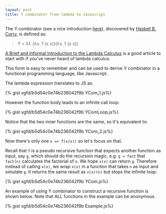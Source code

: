 ```yaml
---
layout: post
title: Y combinator from lambda to Javascript
---
```


The Y combinator (see a nice introduction [here](https://medium.com/@ayanonagon/the-y-combinator-no-not-that-one-7268d8d9c46#.cvw529qfv)), discovered by [Haskell B. Curry](https://en.wikipedia.org/wiki/Haskell_Curry), is defined as:

> Y = λf. (λx. f (x x))(λx. f (x x))

<div class="message">
    <a href="http://www.cs.yale.edu/homes/hudak/CS201S08/lambda.pdf">A Brief and Informal Introduction to the Lambda Calculus</a> is a good article to start with if you've never heard of lambda calculus.
</div>

This form is easy to remember and can be used to derive Y combinator in a functional programming language, like Javascript.

The lambda expression translates to JS as:

{% gist xgfd/b5d54c0e74b236042f9b YCom_1.js%}

However the function body leads to an infinite call loop: 

{% gist xgfd/b5d54c0e74b236042f9b YComLoop.js%}

Notice that the two inner functions are the same, so it's equivalent to:

{% gist xgfd/b5d54c0e74b236042f9b YCom_2.js%}

Now there's only one `x => f(x(x))` so let's focus on that.

Recall that `f` is a pseudo recursive function that expects another function as input, say `g`, which should do the recursion magic, e.g. `g = fact` that `fact(n)` calculates the factorial of `n`. We hope `x(x)` can return `g`. Therefore instead of calling `x(x)`, we wrap `x(x)` in a function that takes `n` as input and simulate `g`. It returns the same result as `x(x)(n)` but stops the infinite loop:

{% gist xgfd/b5d54c0e74b236042f9b YCom.js%}

An example of using Y combinator to construct a recursive function is shown below. Note that ALL functions in the example can be anonymous.

{% gist xgfd/b5d54c0e74b236042f9b Example.js%}
